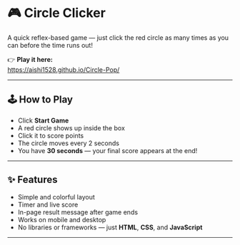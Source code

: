 # 🎮 Circle Clicker

A quick reflex-based game — just click the red circle as many times as you can before the time runs out!

👉 **Play it here:**  
https://aishi1528.github.io/Circle-Pop/

---

## 🕹 How to Play

- Click **Start Game**
- A red circle shows up inside the box
- Click it to score points
- The circle moves every 2 seconds
- You have **30 seconds** — your final score appears at the end!

---

## ✨ Features

- Simple and colorful layout
- Timer and live score
- In-page result message after game ends
- Works on mobile and desktop
- No libraries or frameworks — just **HTML**, **CSS**, and **JavaScript**

---

